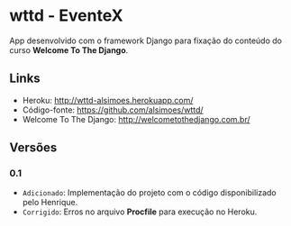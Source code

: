 # wttd - EventeX

App desenvolvido com o framework Django para fixação do conteúdo do curso **Welcome To The Django**.

## Links
- Heroku: http://wttd-alsimoes.herokuapp.com/
- Código-fonte: https://github.com/alsimoes/wttd/
- Welcome To The Django: http://welcometothedjango.com.br/

## Versões

### 0.1
- `Adicionado`: Implementação do projeto com o código disponibilizado pelo Henrique.
- `Corrigido`: Erros no arquivo **Procfile** para execução no Heroku.